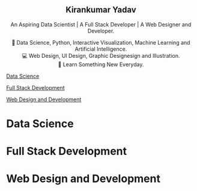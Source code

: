 <p align="center">
  <a href="https://getbootstrap.com/">
<!---<img src="Images/Kirankumar.png" alt="Kirankumar" width="300" height="200">-->
  </a>
</p>

<h2 align="center">Kirankumar Yadav</h2>

<p align="center">
  An Aspiring Data Scientist  |  A Full Stack Developer  |  A Web Designer and Developer.
  <br>  
</p>

  <p align="center">
  🤖 Data Science, Python, Interactive Visualization, Machine Learning and Artificial Intelligence.<br>
  💻 Web Design, UI Design, Graphic Designesign and Illustration.<br>
  🚀 Learn Something New Everyday.
  </p>
  
  [Data Science](#Data-Science)
  
  [Full Stack Development](#Full-Stack-Development)
  
  [Web Design and Development](#Web-Design-and-Development)
  
  
  # Data Science
  
  # Full Stack Development
  
  # Web Design and Development
  
